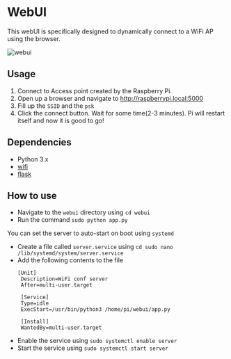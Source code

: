 <h1 id="webui">WebUI</h1>
<p>This webUI is specifically designed to dynamically connect to a WiFi AP using the browser. </p>

<img src="https://i.imgur.com/rklcvAY.png" alt="webui" />

<h2 id="usage">Usage</h2>
<ol>
<li>Connect to Access point created by the Raspberry Pi.</li>
<li>Open up a browser and navigate to <a href="http://raspberrypi.local:5000">http://raspberrypi.local:5000</a></li>
<li>Fill up the <code>SSID</code> and the <code>psk</code>
<li>Click the connect button. Wait for some time(2-3 minutes). Pi will restart itself and now it is good to go!</li>
</ol>

<h2 id="dependencies">Dependencies</h2>
<ul>
<li>Python 3.x</li>
<li><a href="https://pypi.org/project/wifi/">wifi</a></li>
<li><a href="https://pypi.org/project/Flask/">flask</a></li>
</ul>

<h2 id="howto">How to use</h2>
<ul>
<li>Navigate to the <code>webui</code> directory using <code>cd webui</code></li>
<li>Run the command <code>sudo python app.py</code> </li>
</ul>
<p>You can set the server to auto-start on boot using <code>systemd</code>
<ul>
<li>Create a file called <code>server.service</code> using <code>cd sudo nano /lib/systemd/system/server.service</code></li>
<li>Add the following contents to the file </li>

<pre class=" language-bash"><code>[Unit]
 Description=WiFi conf server
 After=multi-user.target

 [Service]
 Type=idle
 ExecStart=/usr/bin/python3 /home/pi/webui/app.py

 [Install]
 WantedBy=multi-user.target
</code></pre>

<li>Enable the service using <code>sudo systemctl enable server</code></li>
<li>Start the service using <code>sudo systemctl start server</code></li>
</ul>
